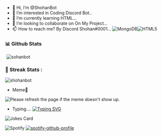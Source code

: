 - 👋 Hi, I’m @ShohanBot
- 👀 I’m interested in Coding Discord Bot..
- 🌱 I’m currently learning HTML...
- 💞️ I’m looking to collaborate on On My Project...
- 📫 How to reach me?
 By Discord Shohan#0001...
![MongoDB](https://img.shields.io/badge/MongoDB-%234ea94b.svg?style=for-the-badge&logo=mongodb&logoColor=white)![HTML5](https://img.shields.io/badge/html5-%23E34F26.svg?style=for-the-badge&logo=html5&logoColor=white)

<!---
ShohanBot/ShohanBot is a ✨ special ✨ repository because its `README.md` (this file) appears on your GitHub profile.
You can click the Preview link to take a look at your changes.
--->

<h3> 📊 Github Stats</h3>

</p><p>&nbsp;<img align="center" src="https://github-readme-stats.vercel.app/api?username=shohanbot&show_icons=true&locale=en" alt="sohanbot" /></p>

<h3> 🤣 Streak Stats :</h3>
<p><img align="center" src="https://github-readme-streak-stats.herokuapp.com/?user=shohanbot" alt="shohanbot" /></p>

- Meme🐸
<img src='https://random-memer.herokuapp.com/' title="Meme" alt="Please refresh the page if the meme doesn't show up.">


- Typing....
[![Typing SVG](https://readme-typing-svg.herokuapp.com?color=%231CD6F7&size=30&lines=Welcome+To+Shohan%230001+Profile;Thanks+For+Visiting;Join+My+Discord+Server+Too+Thanks)](https://git.io/typing-svg)

<!-- HTML -->
<img src="https://readme-jokes.vercel.app/api" alt="Jokes Card" />

![Spotify](https://img.shields.io/badge/Spotify-1ED760?style=for-the-badge&logo=spotify&logoColor=white)
[![spotify-github-profile](https://spotify-github-profile.vercel.app/api/view?uid=31fwnyfg62gvugz336xpdzcocufu&cover_image=true&theme=default&bar_color=53b14f&bar_color_cover=true)](https://spotify-github-profile.vercel.app/api/view?uid=31fwnyfg62gvugz336xpdzcocufu&redirect=true)
